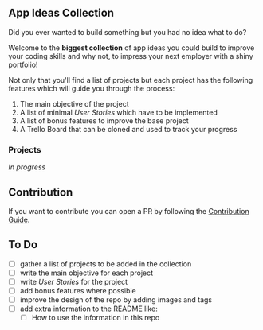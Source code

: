 ## App Ideas Collection

Did you ever wanted to build something but you had no idea what to do?

Welcome to the **biggest collection** of app ideas you could build to improve your coding skills and why not, to impress your next employer with a shiny portfolio!

Not only that you'll find a list of projects but each project has the following features which will guide you through the process:

1. The main objective of the project
2. A list of minimal _User Stories_ which have to be implemented
3. A list of bonus features to improve the base project
4. A Trello Board that can be cloned and used to track your progress

### Projects

_In progress_

## Contribution

If you want to contribute you can open a PR by following the [Contribution Guide](./Contribution%20Guide.md).

## To Do

-   [ ] gather a list of projects to be added in the collection
-   [ ] write the main objective for each project
-   [ ] write _User Stories_ for the project
-   [ ] add bonus features where possible
-   [ ] improve the design of the repo by adding images and tags
-   [ ] add extra information to the README like:
    -   [ ] How to use the information in this repo
